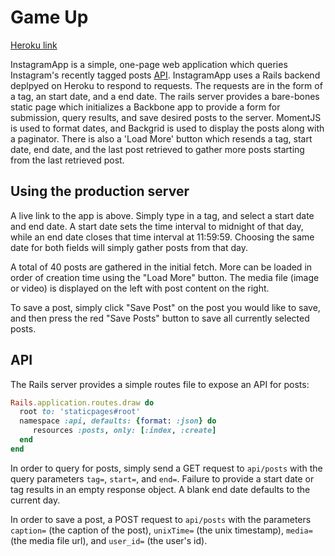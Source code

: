 # Game Up
[Heroku link][heroku]

InstagramApp is a simple, one-page web application which queries Instagram's recently tagged posts [API][instagram]. InstagramApp uses a Rails backend deplpyed on Heroku to respond to requests. The requests are in the form of a tag, an start date, and a end date. The rails server provides a bare-bones static page which initializes a Backbone app to provide a form for submission, query results, and save desired posts to the server. MomentJS is used to format dates, and Backgrid is used to display the posts along with a paginator. There is also a 'Load More' button which resends a tag, start date, end date, and the last post retrieved to gather more posts starting from the last retrieved post.

[instagram]: https://instagram.com/developer/endpoints/tags/
[heroku]: https://peterinstagramapp.herokuapp.com

## Using the production server
A live link to the app is above. Simply type in a tag, and select a start date and end date. A start date sets the time interval to midnight of that day, while an end date closes that time interval at 11:59:59. Choosing the same date for both fields will simply gather posts from that day.

A total of 40 posts are gathered in the initial fetch. More can be loaded in order of creation time using the "Load More" button. The media file (image or video) is displayed on the left with post content on the right.

To save a post, simply click "Save Post" on the post you would like to save, and then press the red "Save Posts" button to save all currently selected posts.

## API
The Rails server provides a simple routes file to expose an API for posts:

```ruby
Rails.application.routes.draw do
  root to: 'staticpages#root'
  namespace :api, defaults: {format: :json} do
     resources :posts, only: [:index, :create]
  end
end
```

In order to query for posts, simply send a GET request to `api/posts` with the query parameters `tag=`, `start=`, and `end=`. Failure to provide a start date or tag results in an empty response object. A blank end date defaults to the current day.

In order to save a post, a POST request to `api/posts` with the parameters `caption=` (the caption of the post), `unixTime=` (the unix timestamp), `media=` (the media file url), and `user_id=` (the user's id).
